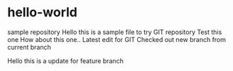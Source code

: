 # hello-world
sample repository
Hello this is a sample file to try GIT repository
Test this one
How about this one.. Latest edit for GIT
Checked out new branch from current branch

Hello this is a update for feature branch
